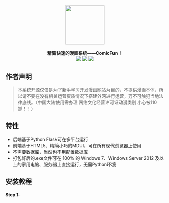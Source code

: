 <div  align="center">  
   <img src="https://voidtech.cn/i/2022/11/28/p8vlqt.png" width = "125" height = "125" align=center /><br><br>
   <strong>精简快速的漫画系统——ComicFun！</strong><br>
   <img src="https://img.shields.io/badge/license-GPL v%203.0-green.svg" ></img>
   <img src="https://img.shields.io/badge/Python-3.4+-blue.svg" ></img>
   <img src="https://img.shields.io/badge/Flask-2.1+-yellow.svg" ></img>
</div>

## 作者声明
> 本系统开源仅仅是为了新手学习开发漫画网站为目的，不提供漫画本体，所以请不要在没有相关运营资质情况下搭建外网进行运营，万不可触犯当地法律底线。（中国大陆使用需办理 网络文化经营许可证动漫类别 小心被110抓！！）

## 特性

- 后端基于Python Flask可在多平台运行
- 前端基于HTML5、精简小巧的MDUI，可在所有现代浏览器上使用
- 不需要数据库，当然也不用配置数据库
- 打包好后的.exe文件可在 100% 的 Windows 7、Windows Server 2012 及以上的家用电脑、服务器上直接运行，无需Python环境

## 安装教程
#### Step.1:
